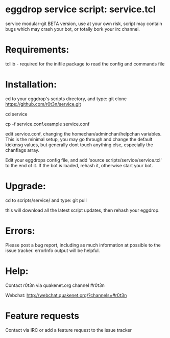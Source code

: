 # eggdrop service script: service.tcl
service modular-git BETA version, use at your own risk, script may contain bugs which may crash your bot, or totally bork your irc channel.

# Requirements:

tcllib - required for the inifile package to read the config and commands file

# Installation:

cd to your eggdrop's scripts directory, and type: git clone https://github.com/r0t3n/service.git

cd service

cp -f service.conf.example service.conf


edit service.conf, changing the homechan/adminchan/helpchan variables. This is the minimal setup, you may go through and change the default kickmsg values, but generally dont touch anything else, especially the chanflags array.

Edit your eggdrops config file, and add 'source scripts/service/service.tcl' to the end of it. If the bot is loaded, rehash it, otherwise start your bot.

# Upgrade:

cd to scripts/service/ and type: git pull

this will download all the latest script updates, then rehash your eggdrop.

# Errors:

Please post a bug report, including as much information at possible to the issue tracker. errorInfo output will be helpful. 

# Help:

Contact r0t3n via quakenet.org channel #r0t3n

Webchat: http://webchat.quakenet.org/?channels=#r0t3n

# Feature requests

Contact via IRC or add a feature request to the issue tracker

